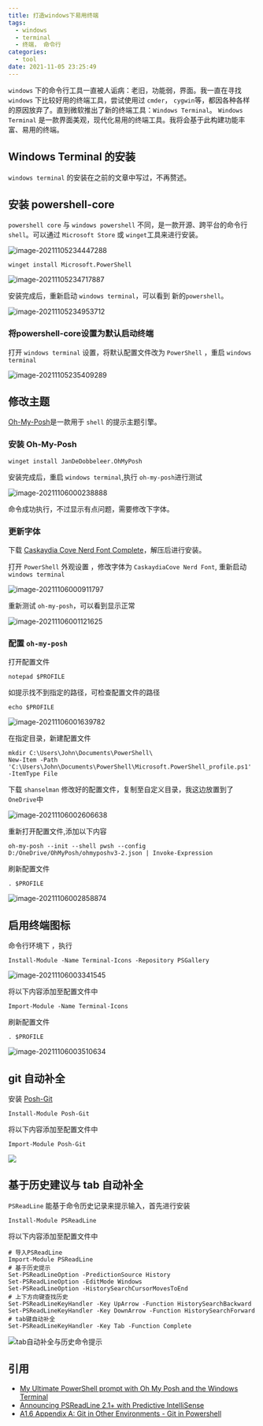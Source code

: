 ```yaml
---
title: 打造windows下易用终端
tags:
  - windows
  - terminal
  - 终端， 命令行
categories:
  - tool
date: 2021-11-05 23:25:49
---
```



`windows` 下的命令行工具一直被人诟病：老旧，功能弱，界面。我一直在寻找 `windows` 下比较好用的终端工具，尝试使用过 `cmder`， `cygwin`等，都因各种各样的原因放弃了。直到微软推出了新的终端工具：`Windows Terminal`。 `Windows Terminal` 是一款界面美观，现代化易用的终端工具。我将会基于此构建功能丰富、易用的终端。

## Windows Terminal 的安装

`windows terminal` 的安装在之前的文章中写过，不再赘述。

## 安装 powershell-core

`powershell core` 与 `windows powershell` 不同，是一款开源、跨平台的命令行 `shell`。可以通过 `Microsoft Store` 或 `winget`工具来进行安装。

![image-20211105234447288](https://cdn.jsdelivr.net/gh/KJohn2q/John-s-figure-bed/image/202111052344351.png)

```
winget install Microsoft.PowerShell
```

![image-20211105234717887](https://cdn.jsdelivr.net/gh/KJohn2q/John-s-figure-bed/image/202111052347936.png)

安装完成后，重新启动 `windows terminal`，可以看到 新的`powershell`。

![image-20211105234953712](https://cdn.jsdelivr.net/gh/KJohn2q/John-s-figure-bed/image/202111052349773.png)

### 将powershell-core设置为默认启动终端

打开 `windows terminal` 设置，将默认配置文件改为 `PowerShell` ，重启 `windows terminal`

![image-20211105235409289](https://cdn.jsdelivr.net/gh/KJohn2q/John-s-figure-bed/image/202111052354342.png)

## 修改主题

[Oh-My-Posh](https://ohmyposh.dev/)是一款用于 `shell` 的提示主题引擎。 

### 安装 Oh-My-Posh

```
winget install JanDeDobbeleer.OhMyPosh
```

安装完成后，重启 `windows terminal`,执行 `oh-my-posh`进行测试

![image-20211106000238888](https://cdn.jsdelivr.net/gh/KJohn2q/John-s-figure-bed/image/202111060002931.png)

命令成功执行，不过显示有点问题，需要修改下字体。

###  更新字体

下载 [Caskaydia Cove Nerd Font Complete](https://github.com/ryanoasis/nerd-fonts/releases/download/v2.1.0/CascadiaCode.zip?WT.mc_id=-blog-scottha)，解压后进行安装。

打开 `PowerShell` 外观设置 ，修改字体为 `CaskaydiaCove Nerd Font`, 重新启动 `windows terminal`

![image-20211106000911797](https://cdn.jsdelivr.net/gh/KJohn2q/John-s-figure-bed/image/202111060009860.png)

重新测试 `oh-my-posh`，可以看到显示正常

![image-20211106001121625](https://cdn.jsdelivr.net/gh/KJohn2q/John-s-figure-bed/image/202111060011665.png)

### 配置 `oh-my-posh`

打开配置文件

```
notepad $PROFILE
```

如提示找不到指定的路径，可检查配置文件的路径

```
echo $PROFILE
```

![image-20211106001639782](https://cdn.jsdelivr.net/gh/KJohn2q/John-s-figure-bed/image/202111060016827.png)

在指定目录，新建配置文件

```
mkdir C:\Users\John\Documents\PowerShell\
New-Item -Path 'C:\Users\John\Documents\PowerShell\Microsoft.PowerShell_profile.ps1' -ItemType File
```

下载 `shanselman` 修改好的配置文件，复制至自定义目录，我这边放置到了 `OneDrive`中

![image-20211106002606638](https://cdn.jsdelivr.net/gh/KJohn2q/John-s-figure-bed/image/202111060026675.png)

重新打开配置文件,添加以下内容

```
oh-my-posh --init --shell pwsh --config D:/OneDrive/OhMyPosh/ohmyposhv3-2.json | Invoke-Expression
```

刷新配置文件

```
. $PROFILE
```

![image-20211106002858874](https://cdn.jsdelivr.net/gh/KJohn2q/John-s-figure-bed/image/202111060028912.png)

## 启用终端图标

命令行环境下 ，执行

```
Install-Module -Name Terminal-Icons -Repository PSGallery
```

![image-20211106003341545](https://cdn.jsdelivr.net/gh/KJohn2q/John-s-figure-bed/image/202111060033585.png)

将以下内容添加至配置文件中

```
Import-Module -Name Terminal-Icons
```

刷新配置文件

```
. $PROFILE
```

![image-20211106003510634](https://cdn.jsdelivr.net/gh/KJohn2q/John-s-figure-bed/image/202111060035676.png)

## git 自动补全

安装 [Posh-Git](https://github.com/dahlbyk/posh-git)

```
Install-Module Posh-Git
```

将以下内容添加至配置文件中

```
Import-Module Posh-Git
```

![](https://cdn.jsdelivr.net/gh/KJohn2q/John-s-figure-bed/image/202111060931112.gif)

##  基于历史建议与 tab 自动补全

`PSReadLine` 能基于命令历史记录来提示输入，首先进行安装

```
Install-Module PSReadLine
```

将以下内容添加至配置文件中

```
# 导入PSReadLine
Import-Module PSReadLine
# 基于历史提示
Set-PSReadLineOption -PredictionSource History
Set-PSReadLineOption -EditMode Windows
Set-PSReadLineOption -HistorySearchCursorMovesToEnd
# 上下方向键查找历史
Set-PSReadLineKeyHandler -Key UpArrow -Function HistorySearchBackward
Set-PSReadLineKeyHandler -Key DownArrow -Function HistorySearchForward
# tab键自动补全
Set-PSReadLineKeyHandler -Key Tab -Function Complete
```

![tab自动补全与历史命令提示](https://cdn.jsdelivr.net/gh/KJohn2q/John-s-figure-bed/image/202111060939879.gif)

## 引用

* [My Ultimate PowerShell prompt with Oh My Posh and the Windows Terminal](https://www.hanselman.com/blog/my-ultimate-powershell-prompt-with-oh-my-posh-and-the-windows-terminal)
* [Announcing PSReadLine 2.1+ with Predictive IntelliSense](https://devblogs.microsoft.com/powershell/announcing-psreadline-2-1-with-predictive-intellisense/?WT.mc_id=-blog-scottha)
* [A1.6 Appendix A: Git in Other Environments - Git in Powershell](https://git-scm.com/book/ms/v2/Appendix-A%3A-Git-in-Other-Environments-Git-in-Powershell)

